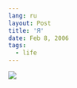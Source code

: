 ```yaml
---
lang: ru
layout: Post
title: 'Я'
date: Feb 8, 2006
tags:
  - life
---
```


![](/images/blog/MG-1026.jpg)

